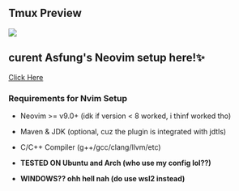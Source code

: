 ## Tmux Preview

<p><img src="https://github.com/asfung/configuration/blob/main/image/image_1.png?raw=true" /></p>

## curent Asfung's Neovim setup here!✨
[Click Here](https://github.com/asfung/configuration/tree/main/nvim)

### Requirements for Nvim Setup
- Neovim >= v9.0+ (idk if version < 8 worked, i thinf worked tho)
- Maven & JDK (optional, cuz the plugin is integrated with jdtls)
- C/C++ Compiler (g++/gcc/clang/llvm/etc)

- <b>TESTED ON Ubuntu and Arch (who use my config lol??)</b>
- <b>WINDOWS?? ohh hell nah (do use wsl2 instead)</b>



